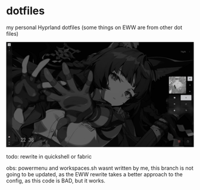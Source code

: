 # dotfiles
my personal Hyprland dotfiles
(some things on EWW are from other dot files)

![alt text](https://github.com/odextrs/dotfiles/blob/old/image.png?raw=true)

todo: rewrite in quickshell or fabric

obs: powermenu and workspaces.sh wasnt written by me, this branch is not going to be updated, as the EWW rewrite takes a better approach to the config, as this code is BAD, but it works.
